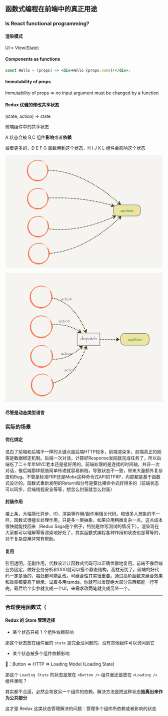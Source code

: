 ## 函数式编程在前端中的真正用途

### Is React functional programming?

#### 渲染模式

UI = View(State)

#### Components as functions

```jsx
const Hello = (props) => <div>Hello {props.name}!</div>;
```

#### Immutability of props

Immutability of props => no input argument must be changed by a function

#### Redux 优雅的修改共享状态

(state, action) => state

前端组件中的共享状态

A 状态会被 B,C 组件**影响**或者**依赖**

或者更多的，D E F G 函数用到这个状态，H I J K L 组件会影响这个状态

![](./react-1.png)

![](./react-2.png)

#### 尽管是动态类型语言



### 实际的场景

#### 优化绑定

说白了前端和后端不一样的关键点是后端HTTP较多，前端渲染多，前端真正的刚需是数据绑定机制。后端一次对话，计算好Response发回就完成任务了，所以后端吃了二十年年MVC老本还是挺好用的。前端处理的是连续的时间轴，并非一次对话，像后端那样赋值简单传递就容易断档，导致状态不一致，带来大量额外复杂度和Bug。不管是标准FRP还是Mobx这种命令式API的TFRP，内部都是基于函数式设计的。函数式重新发明的Return和分号是要比裸命令式好得多的（前端状态可以同步，后端线程安全等等，想怎么封装就怎么封装）

#### 封装作用

接上条，大幅简化异步，IO，渲染等作用/副作用相关代码。和很多人想象的不一样，函数式很擅长处理作用，只是多一层抽象，如果应用稍微复杂一点，这点成本很快就能找回来（Redux Saga是个例子，特别是你写测试的情况下）。渲染现在大家都可以理解幂等渲染地好处了，其实函数式编程各种作用和状态也是幂等的，对于复杂应用非常有帮助。

#### 复用

引用透明，无副作用，代数设计让函数式代码可以正确优雅地复用。前端不像后端业务固定，做好业务分析和DDD就可以搭个静态结构，高枕无忧了。前端的好代码一定是活的，每处都可能乱改。可组合性其实很重要。通过高阶函数来组合效果和效率都要高于继承，试着多用ramda，你就可以发现绝大部分东西都能一行写完，最后给个实参就变成一个UI，来需求改两笔就变成另外一个。

---

### 合理使用函数式（

#### Redux 的 Store 管理选择

- 某个状态只被 1 个组件依赖影响

那这个状态放在组件里的 `state` 是完全没问题的，没有其他组件可以访问到它

- 某个状态被多个组件依赖影响

🌰：Button => HTTP => Loading Model (Loading State)

那这个 `Loading State` 的状态是放在 `<Button />` 组件里还是放在 `<Loading />` 组件里呢？

其实都不合适，必然会导致另一个组件的依赖。解决方法是把这种状态**抽离出来作为公共部分**

这才是 Redux 这类状态管理解决的问题：管理多个组件所依赖或者影响的状态